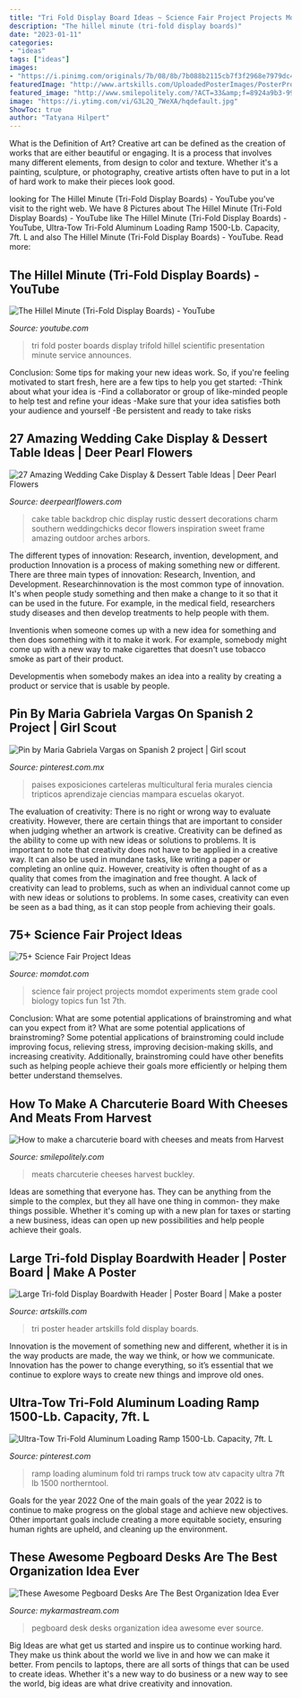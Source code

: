 ```yaml
---
title: "Tri Fold Display Board Ideas ~ Science Fair Project Projects Momdot Experiments Stem Grade Cool Biology Topics Fun 1st 7th"
description: "The hillel minute (tri-fold display boards)"
date: "2023-01-11"
categories:
- "ideas"
tags: ["ideas"]
images:
- "https://i.pinimg.com/originals/7b/08/8b/7b088b2115cb7f3f2968e7979dc45ed5.jpg"
featuredImage: "http://www.artskills.com/UploadedPosterImages/PosterProducts/Zoom/zoom-2-zoom-1-PA1393_TrifoldwHeader.jpg"
featured_image: "http://www.smilepolitely.com/?ACT=33&amp;f=8924a9b3-99b9-4df0-aacc-4354332cd4a8.jpg&amp;fid=25&amp;d=24105&amp;"
image: "https://i.ytimg.com/vi/G3L2Q_7WeXA/hqdefault.jpg"
ShowToc: true
author: "Tatyana Hilpert"
---
```



What is the Definition of Art?
Creative art can be defined as the creation of works that are either beautiful or engaging. It is a process that involves many different elements, from design to color and texture. Whether it's a painting, sculpture, or photography, creative artists often have to put in a lot of hard work to make their pieces look good.

	

		
looking for The Hillel Minute (Tri-Fold Display Boards) - YouTube you've visit to the right web. We have 8 Pictures about The Hillel Minute (Tri-Fold Display Boards) - YouTube like The Hillel Minute (Tri-Fold Display Boards) - YouTube, Ultra-Tow Tri-Fold Aluminum Loading Ramp 1500-Lb. Capacity, 7ft. L and also The Hillel Minute (Tri-Fold Display Boards) - YouTube. Read more:
		
    
## The Hillel Minute (Tri-Fold Display Boards) - YouTube

<img loading=lazy src="https://i.ytimg.com/vi/G3L2Q_7WeXA/hqdefault.jpg" onerror="this.onerror=null;this.src='https://tse4.mm.bing.net/th?id=OIP.vqn5h1o59enTDwG4DN_ooAHaFj&amp;pid=15.1';" alt="The Hillel Minute (Tri-Fold Display Boards) - YouTube">

_Source: youtube.com_

>tri fold poster boards display trifold hillel scientific presentation minute service announces. 

	

Conclusion: Some tips for making your new ideas work.
So, if you're feeling motivated to start fresh, here are a few tips to help you get started: 
-Think about what your idea is 
-Find a collaborator or group of like-minded people to help test and refine your ideas 
-Make sure that your idea satisfies both your audience and yourself 
-Be persistent and ready to take risks

    
## 27 Amazing Wedding Cake Display &amp; Dessert Table Ideas | Deer Pearl Flowers

<img loading=lazy src="http://www.deerpearlflowers.com/wp-content/uploads/2015/09/chic-rustic-wedding-cake-table-ideas.jpg" onerror="this.onerror=null;this.src='https://tse2.mm.bing.net/th?id=OIP.TZm5VFwVZSGvItEhqTVCkQHaLH&amp;pid=15.1';" alt="27 Amazing Wedding Cake Display &amp; Dessert Table Ideas | Deer Pearl Flowers">

_Source: deerpearlflowers.com_

>cake table backdrop chic display rustic dessert decorations charm southern weddingchicks decor flowers inspiration sweet frame amazing outdoor arches arbors. 

	

The different types of innovation: Research, invention, development, and production
Innovation is a process of making something new or different. There are three main types of innovation: Research, Invention, and Development.
Researchinnovation is the most common type of innovation. It's when people study something and then make a change to it so that it can be used in the future. For example, in the medical field, researchers study diseases and then develop treatments to help people with them.

Inventionis when someone comes up with a new idea for something and then does something with it to make it work. For example, somebody might come up with a new way to make cigarettes that doesn't use tobacco smoke as part of their product. 

Developmentis when somebody makes an idea into a reality by creating a product or service that is usable by people.

    
## Pin By Maria Gabriela Vargas On Spanish 2 Project | Girl Scout

<img loading=lazy src="https://i.pinimg.com/originals/7b/08/8b/7b088b2115cb7f3f2968e7979dc45ed5.jpg" onerror="this.onerror=null;this.src='https://tse4.mm.bing.net/th?id=OIP.whykw3WPHpHW_WgHsOo2UAHaJ4&amp;pid=15.1';" alt="Pin by Maria Gabriela Vargas on Spanish 2 project | Girl scout">

_Source: pinterest.com.mx_

>paises exposiciones carteleras multicultural feria murales ciencia tripticos aprendizaje ciencias mampara escuelas okaryot. 

	

The evaluation of creativity: There is no right or wrong way to evaluate creativity. However, there are certain things that are important to consider when judging whether an artwork is creative.
Creativity can be defined as the ability to come up with new ideas or solutions to problems. It is important to note that creativity does not have to be applied in a creative way. It can also be used in mundane tasks, like writing a paper or completing an online quiz. However, creativity is often thought of as a quality that comes from the imagination and free thought. A lack of creativity can lead to problems, such as when an individual cannot come up with new ideas or solutions to problems. In some cases, creativity can even be seen as a bad thing, as it can stop people from achieving their goals.

    
## 75+ Science Fair Project Ideas

<img loading=lazy src="https://www.momdot.com/wp-content/uploads/2016/02/Science-Fair-Project-Ideas-38.jpg" onerror="this.onerror=null;this.src='https://tse2.mm.bing.net/th?id=OIP.-TyNjJ8egTAQ8IdZs9DE3gHaJ4&amp;pid=15.1';" alt="75+ Science Fair Project Ideas">

_Source: momdot.com_

>science fair project projects momdot experiments stem grade cool biology topics fun 1st 7th. 

	

Conclusion: What are some potential applications of brainstroming and what can you expect from it?
What are some potential applications of brainstroming?
Some potential applications of brainstroming could include improving focus, relieving stress, improving decision-making skills, and increasing creativity. Additionally, brainstroming could have other benefits such as helping people achieve their goals more efficiently or helping them better understand themselves.

    
## How To Make A Charcuterie Board With Cheeses And Meats From Harvest

<img loading=lazy src="http://www.smilepolitely.com/?ACT=33&amp;f=8924a9b3-99b9-4df0-aacc-4354332cd4a8.jpg&amp;fid=25&amp;d=24105&amp;" onerror="this.onerror=null;this.src='https://tse2.mm.bing.net/th?id=OIP.CkLeqkBha4650K6t3OX3vAHaFj&amp;pid=15.1';" alt="How to make a charcuterie board with cheeses and meats from Harvest">

_Source: smilepolitely.com_

>meats charcuterie cheeses harvest buckley. 

	

Ideas are something that everyone has. They can be anything from the simple to the complex, but they all have one thing in common- they make things possible. Whether it's coming up with a new plan for taxes or starting a new business, ideas can open up new possibilities and help people achieve their goals.

    
## Large Tri-fold Display Boardwith Header | Poster Board | Make A Poster

<img loading=lazy src="http://www.artskills.com/UploadedPosterImages/PosterProducts/Zoom/zoom-2-zoom-1-PA1393_TrifoldwHeader.jpg" onerror="this.onerror=null;this.src='https://tse2.mm.bing.net/th?id=OIP.We4PghcLgz6n0vekj5yLXwHaHa&amp;pid=15.1';" alt="Large Tri-fold Display Boardwith Header | Poster Board | Make a poster">

_Source: artskills.com_

>tri poster header artskills fold display boards. 

	

Innovation is the movement of something new and different, whether it is in the way products are made, the way we think, or how we communicate. Innovation has the power to change everything, so it’s essential that we continue to explore ways to create new things and improve old ones.

    
## Ultra-Tow Tri-Fold Aluminum Loading Ramp 1500-Lb. Capacity, 7ft. L

<img loading=lazy src="https://i.pinimg.com/736x/6c/66/70/6c6670293ce4048abcca1695f6677b10.jpg" onerror="this.onerror=null;this.src='https://tse4.mm.bing.net/th?id=OIP.M3J3bfc8nPni0_rEOH8dYwHaHa&amp;pid=15.1';" alt="Ultra-Tow Tri-Fold Aluminum Loading Ramp 1500-Lb. Capacity, 7ft. L">

_Source: pinterest.com_

>ramp loading aluminum fold tri ramps truck tow atv capacity ultra 7ft lb 1500 northerntool. 

	

Goals for the year 2022
One of the main goals of the year 2022 is to continue to make progress on the global stage and achieve new objectives. Other important goals include creating a more equitable society, ensuring human rights are upheld, and cleaning up the environment.

    
## These Awesome Pegboard Desks Are The Best Organization Idea Ever

<img loading=lazy src="http://mykarmastream.com/wp-content/uploads/2018/01/pegboard-desk-.jpg" onerror="this.onerror=null;this.src='https://tse4.mm.bing.net/th?id=OIP.Hv1iTekddn48He82892y9QHaJP&amp;pid=15.1';" alt="These Awesome Pegboard Desks Are The Best Organization Idea Ever">

_Source: mykarmastream.com_

>pegboard desk desks organization idea awesome ever source. 

	

Big Ideas are what get us started and inspire us to continue working hard. They make us think about the world we live in and how we can make it better. From pencils to laptops, there are all sorts of things that can be used to create ideas. Whether it's a new way to do business or a new way to see the world, big ideas are what drive creativity and innovation.

